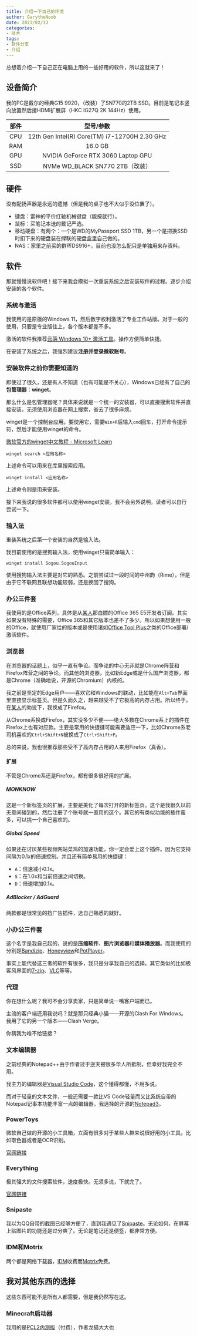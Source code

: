 ```yaml
---
title: 介绍一下自己的环境
author: GarytheNoob
date: 2023/02/13
categories:
- 技术
tags:
- 软件分享
- 介绍
---
```


总想着介绍一下自己正在电脑上用的一些好用的软件，所以这就来了！

<!-- more -->

## 设备简介

我的PC是戴尔的经典G15 9920，（改装）了SN770的2TB SSD。目前是笔记本竖向放置然后接HDMI扩展屏（HKC IG27Q 2K 144Hz）使用。

|部件|型号/参数|
|:---:|:---:|
|CPU|12th Gen Intel(R) Core(TM) i7-12700H   2.30 GHz||
|RAM|16.0 GB|
|GPU|NVIDIA GeForce RTX 3060 Laptop GPU|
|SSD|NVMe WD_BLACK SN770 2TB（改装）|

## 硬件

没有配扬声器是永远的遗憾（但是我的桌子也不大似乎没位置了）。

- 键盘：雷神的平价红轴机械键盘（能按就行）。
- 鼠标：买笔记本送的戴记严选。
- 移动硬盘：有两个：一个是WD的MyPassport SSD 1TB，另一个是把换SSD时扣下来的硬盘装在绿联的硬盘盒里自己做的。
- NAS：家里之前买的群晖DS916+，目前也没怎么配只是单独用来存资料。

## 软件

那就慢慢说软件吧！接下来我会模拟一次重装系统之后安装软件的过程。逐步介绍安装的各个软件。



### 系统与激活

我使用的是原版的Windows 11，然后数字权利激活了专业工作站版。对于一般的使用，只要是专业版往上，各个版本都差不多。

激活的软件我推荐[云萌 Windows 10+ 激活工具]。操作方便简单快捷。

[云萌 Windows 10+ 激活工具]: https://cmwtat.cloudmoe.com/

在安装了系统之后，我强烈建议**注册并登录微软账号**。

### 安装软件之前你需要知道的

即使过了很久，还是有人不知道（也有可能是不关心），Windows已经有了自己的**包管理器**：**winget**。

那么什么是包管理器呢？具体来说就是一个统一的安装器，可以直接搜索软件并直接安装，无须使用浏览器在网上搜索，省去了很多麻烦。

winget是一个控制台应用。要使用它，需要`Win+R`后输入`cmd`回车，打开命令提示符，然后才能使用winget的命令。

[微软官方的winget中文教程 - Microsoft Learn](https://learn.microsoft.com/zh-cn/windows/package-manager/winget/)

```
winget search <应用名称>
```

上述命令可以用来在库里搜索应用。

```
winget install <应用名称>
```

上述命令则是用来安装。

接下来我说的很多软件都可以使用winget安装，我不会另外说明。读者可以自行尝试一下。

### 输入法

重装系统之后第一个安装的自然是输入法。

我目前使用的是搜狗输入法，使用winget只需简单输入：

```
winget install Sogou.SogouInput
```

使用搜狗输入法主要是对它的熟悉。之前尝试过一段时间的中州韵（Rime），但是由于它不联网且联想功能较弱，还是换回了搜狗。

### 办公三件套

我使用的是Office系列，具体是从[某人]那白嫖的Office 365 E5开发者订阅。其实如果没有特殊的需要，Office 365和其它版本也差不了多少。所以如果想使用一般的Office，就使用厂家给的版本或是使用诸如[Office Tool Plus](https://otp.landian.vip/zh-cn/)之类的Office部署/激活软件。

### 浏览器

在浏览器的话题上，似乎一直有争论。而争论的中心无非就是Chrome阵营和Firefox阵营之间的争论。而其他的浏览器，比如新Edge或是什么国产浏览器，都是Chrome（准确地说，开源的Chromium）内核的。

我之前是坚定的Edge用户——喜欢它和Windows的联动，比如能在`Alt+Tab`界面里直接显示标签页。但是久而久之，越来越受不了它极高的内存占用。所以终于，在[某人]的劝说下，我换成了Firefox。

[某人]: https://github.com/66Leo66

从Chrome系换成Firefox，其实没多少不便——绝大多数在Chrome系上的插件在Firefox上也有对应款。主要是常用的快捷键可能需要适应一下，比如Chrome系老司机喜欢的`Ctrl+Shift+N`被换成了`Ctrl+Shift+P`。

总的来说，我也很推荐那些受不了高内存占用的人来用Firefox（真香）。

#### 扩展

不管是Chrome系还是Firefox，都有很多很好用的扩展。

##### MONKNOW

这是一个新标签页的扩展，主要是美化了每次打开的新标签页。这个是我很久以前无意间碰到的，然后注册了个账号就一直用的这个。其它的有类似功能的插件蛮多，可以挑一个自己喜欢的。

##### Global Speed

如果还在讨厌某些视频网站菜鸡的加速功能，你一定会爱上这个插件。因为它支持间隔为0.1x的倍速控制。并且还有简单易用的快捷键：

- `A`：倍速减小0.1x。
- `S`：在1.0x和当前倍速之间切换。
- `D`：倍速增加0.1x。

##### AdBlocker / AdGuard

两款都是很常见的挡广告插件，选自己熟悉的就好。

### 小办公三件套

这个名字是我自己起的，说的是**压缩软件**、**图片浏览器**和**媒体播放器**。而我使用的分别是[Bandizip](https://www.bandisoft.com/bandizip/)、[Honeyview](https://cn.bandisoft.com/honeyview/)和[PotPlayer](https://potplayer.daum.net/?lang=zh_CN)。

事实上能代替这三者的软件有很多，我只是分享我自己的选择。其它类似的比如极客风界面的[7-zip](https://www.7-zip.org/)、[VLC](https://www.videolan.org/)等等。

### 代理

你在想什么呢？我可不会分享卖家，只是简单说一嘴客户端而已。

主流的客户端还用我说吗？就是那只经典小猫——开源的Clash For Windows。我用了它的另一个版本——Clash Verge。

你猜我为啥不给链接？

### 文本编辑器

之前经典的Notepad++由于作者过于逆天被很多华人所抵制，但幸好我完全不用。

我主力的编辑器是[Visual Studio Code](https://code.visualstudio.com/)，这个懂得都懂，不用多说。

而对于轻量的文本文件，一般还需要一款比VS Code轻量而又比系统自带的Notepad记事本功能丰富一点的编辑器。我选择的开源的[Notepad3](https://www.rizonesoft.com/downloads/notepad3/)。

### PowerToys

微软自己做的开源的小工具箱，立面有很多对于某些人群来说很好用的小工具。比如取色器或者是OCR识别。

[官网链接](https://learn.microsoft.com/zh-cn/windows/powertoys/)

### Everything

极其强大的文件搜索软件，速度极快。无须多说，下就完了。

[官网链接](https://www.voidtools.com/zh-cn/)

### Snipaste

我以为QQ自带的截图已经够方便了，直到我遇见了[Snipaste](https://www.snipaste.com/)。无论如何，在屏幕上贴图片的功能还是过分爽了。无论是笔记还是便签，都非常方便。

### IDM和Motrix

两个都是网络下载器，[IDM](https://www.internetdownloadmanager.com/)收费而[Motrix](https://motrix.app/zh-CN/)免费。

## 我对其他东西的选择

这些东西可能不是所有人都需要，但是我仍然写在这。

### Minecraft启动器

我用的是[PCL2内测版](https://afdian.net/a/LTCat)（付费），作者龙猫大大也
